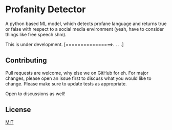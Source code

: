 # Profanity Detector
A python based ML model, which detects profane language and returns true or false with respect to a social media environment (yeah, have to consider things like free speech shm).  

This is under development. [================>. . . .]

## Contributing

Pull requests are welcome, why else we on GitHub for eh. For major changes, please open an issue first
to discuss what you would like to change. Please make sure to update tests as appropriate. 

Open to discussions as well! 

## License

[MIT](https://choosealicense.com/licenses/mit/)

